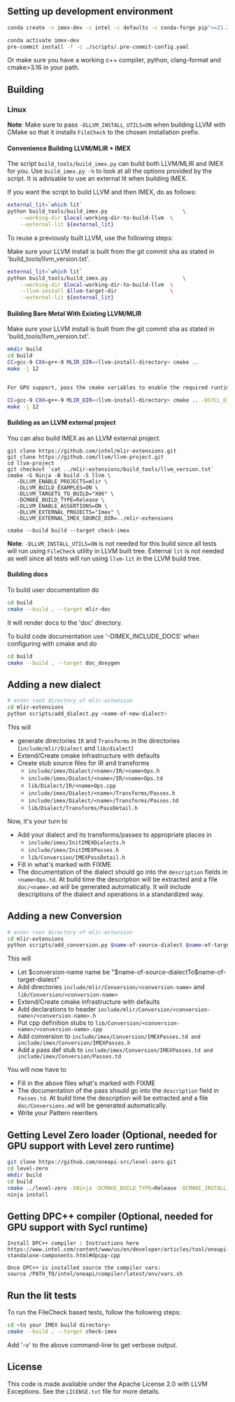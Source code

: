 ## Setting up development environment
```sh
conda create -n imex-dev -c intel -c defaults -c conda-forge pip">=21.2.4" pre-commit cmake clang-format tbb-devel lit doxygen

conda activate imex-dev
pre-commit install -f -c ./scripts/.pre-commit-config.yaml
```
Or make sure you have a working c++ compiler, python, clang-format and cmake>3.16 in your path.

## Building
### Linux
**Note**: Make sure to pass `-DLLVM_INSTALL_UTILS=ON` when building LLVM with
CMake so that it installs `FileCheck` to the chosen installation prefix.

#### Convenience Building LLVM/MLIR + IMEX

The script `build_tools/build_imex.py` can build both LLVM/MLIR and IMEX for you. Use
`build_imex.py -h` to look at all the options provided by the script. It is
advisable to use an external lit when building IMEX.

If you want the script to build LLVM and then IMEX, do as follows:

```sh
external_lit=`which lit`
python build_tools/build_imex.py                        \
    --working-dir $local-working-dir-to-build-llvm  \
    --external-lit ${external_lit}
```

To reuse a previously built LLVM, use the following steps:

Make sure your LLVM install is built from the git commit sha as stated in
'build_tools/llvm_version.txt'.

```sh
external_lit=`which lit`
python build_tools/build_imex.py                        \
    --working-dir $local-working-dir-to-build-llvm  \
    --llvm-install $llvm-target-dir                 \
    --external-lit ${external_lit}
```

#### Building Bare Metal With Existing LLVM/MLIR
Make sure your LLVM install is built from the git commit sha as stated in
'build_tools/llvm_version.txt'.
```sh
mkdir build
cd build
CC=gcc-9 CXX=g++-9 MLIR_DIR=<llvm-install-directory> cmake ..
make -j 12


For GPU support, pass the cmake variables to enable the required runtime libraries

CC=gcc-9 CXX=g++-9 MLIR_DIR=<llvm-install-directory> cmake .. -DSYCL_DIR=/PATH_TO/intel/oneapi/compiler/latest/linux/ -DLEVEL_ZERO_DIR=/PATH_TO/level-zero-install/ -DIMEX_ENABLE_L0_RUNTIME=1 -DIMEX_ENABLE_SYCL_RUNTIME=1
make -j 12
```

#### Building as an LLVM external project
You can also build IMEX as an LLVM external project.
```
git clone https://github.com/intel/mlir-extensions.git
git clone https://github.com/llvm/llvm-project.git
cd llvm-project
git checkout `cat ../mlir-extensions/build_tools/llvm_version.txt`
cmake -G Ninja -B build -S llvm \
   -DLLVM_ENABLE_PROJECTS=mlir \
   -DLLVM_BUILD_EXAMPLES=ON \
   -DLLVM_TARGETS_TO_BUILD="X86" \
   -DCMAKE_BUILD_TYPE=Release \
   -DLLVM_ENABLE_ASSERTIONS=ON \
   -DLLVM_EXTERNAL_PROJECTS="Imex" \
   -DLLVM_EXTERNAL_IMEX_SOURCE_DIR=../mlir-extensions

cmake --build build --target check-imex
```
**Note**: `-DLLVM_INSTALL_UTILS=ON` is not needed for this build since all tests
will run using `FileCheck` utility in LLVM built tree.
External `lit` is not needed as well since all tests will run using `llvm-lit`
in the LLVM build tree.

#### Building docs
To build user documentation do
```sh
cd build
cmake --build . --target mlir-doc
```
It will render docs to the 'doc' directory.

To build code documentation use '-DIMEX_INCLUDE_DOCS' when configuring with cmake and do
```sh
cd build
cmake --build . --target doc_doxygen
```

## Adding a new dialect
```sh
# enter root directory of mlir-extension
cd mlir-extensions
python scripts/add_dialect.py <name-of-new-dialect>
```
This will
* generate directories `IR` and `Transforms` in the directories (`include/mlir/Dialect`
  and `lib/dialect`)
* Extend/Create cmake infrastructure with defaults
* Create stub source files for IR and transforms
  - `include/imex/Dialect/<name>/IR/<name>Ops.h`
  - `include/imex/Dialect/<name>/IR/<name>Ops.td`
  - `lib/Dialect/IR/<name>Ops.cpp`
  - `include/imex/Dialect/<name>/Transforms/Passes.h`
  - `include/imex/Dialect/<name>/Transforms/Passes.td`
  - `lib/Dialect/Transforms/PassDetail.h`

Now, it's your turn to
* Add your dialect and its transforms/passes to appropriate places in
  - `include/imex/InitIMEXDialects.h`
  - `include/imex/InitIMEXPasses.h`
  - `lib/Conversion/IMEXPassDetail.h`
* Fill in what's marked with FIXME
* The documentation of the dialect should go into the `description` fields in `<name>Ops.td`. At build time the description
will be extracted and a file `doc/<name>.md` will be generated automatically. It will include descriptions of the dialect and operations in a standardized way.

## Adding a new Conversion
```sh
# enter root directory of mlir-extension
cd mlir-extensions
python scripts/add_conversion.py $name-of-source-dialect $name-of-target-dialect
```
This will
* Let $conversion-name name be "$name-of-source-dialectTo$name-of-target-dialect"
* Add directories `include/mlir/Conversion/<conversion-name>` and `lib/Conversion/<conversion-name>`
* Extend/Create cmake infrastructure with defaults
* Add declarations to header `include/mlir/Conversion/<conversion-name>/<conversion-name>.h`
* Put cpp definition stubs to `lib/Conversion/<conversion-name>/<conversion-name>.cpp`
* Add conversion to `include/imex/Conversion/IMEXPasses.td and include/imex/Conversion/IMEXPasses.h`
* Add a pass def stub to `include/imex/Conversion/IMEXPasses.td and include/imex/Conversion/Passes.td`

You will now have to
* Fill in the above files what's marked with FIXME
* The documentation of the pass should go into the `description` field in `Passes.td`. At build time the description
will be extracted and a file `doc/Conversions.md` will be generated automatically.
* Write your Pattern rewriters


## Getting Level Zero loader (Optional, needed for GPU support with Level zero runtime)
```Bash
git clone https://github.com/oneapi-src/level-zero.git
cd level-zero
mkdir build
cd build
cmake ../level-zero -GNinja -DCMAKE_BUILD_TYPE=Release -DCMAKE_INSTALL_PREFIX=../level-zero-install
ninja install
```

## Getting DPC++ compiler (Optional, needed for GPU support with Sycl runtime)
```
Install DPC++ compiler : Instructions here
https://www.intel.com/content/www/us/en/developer/articles/tool/oneapi-standalone-components.html#dpcpp-cpp

Once DPC++ is installed source the compiler vars:
source /PATH_TO/intel/oneapi/compiler/latest/env/vars.sh
```

## Run the lit tests
To run the FileCheck based tests, follow the following steps:

```sh
cd <to your IMEX build directory>
cmake --build . --target check-imex
```
Add '-v' to the above command-line to get verbose output.

## License
This code is made available under the Apache License 2.0 with LLVM Exceptions.
See the `LICENSE.txt` file for more details.
